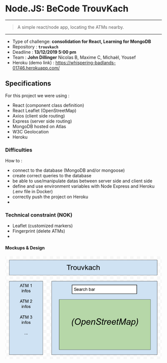 # Node.JS: BeCode TrouvKach
***
> A simple react/node app, locating the ATMs nearby.

***

- Type of challenge: **consolidation for React, Learning for MongoDB**
- Repository : **`trouvkach`**
- Deadline : **13/12/2019 5:00 pm**
- Team : **John Dillinger** Nicolas B, Maxime C, Michaël, Yousef
- Heroku (demo link) : https://whispering-badlands-01746.herokuapp.com/


## Specifications

For this project we were using :
- React (component class definition)
- React Leaflet (OpenStreetMap)
- Axios (client side routing)
- Express (server side routing)
- MongoDB hosted on Atlas
- W3C Geolocation
- Heroku

### Difficulties

How to :
- connect to the database (MongoDB and/or mongoose)
- create correct queries to the database
- be able to use/manipulate datas between server side and client side
- define and use environment variables with Node Express and Heroku (.env file in Docker)
- correctly push the project on Heroku
-

### Technical constraint (NOK)

- Leaflet (customized markers)
- Fingerprint (delete ATMs)
-

#### Mockups & Design
![mockup](mockup-trouvekach.png)

